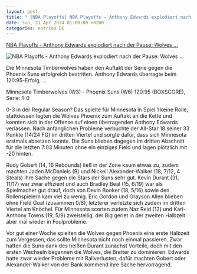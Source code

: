```yaml
---
layout: post
title: " [NBA Playoffs] NBA Playoffs - Anthony Edwards explodiert nach der Pause: Wolves ..."
date: Sun, 21 Apr 2024 01:00:00 +0200
categories: entries DE
---
```

[NBA Playoffs - Anthony Edwards explodiert nach der Pause: Wolves ...](https://www.spox.com/de/sport/ussport/nba/2404/Artikel/Roundup/anthony-edwards-explodiert-nach-der-pause-wolves-trotzen-kevin-durant-und-den-suns-new-york-knicks-philadelphia-76ers.html)

![NBA Playoffs - Anthony Edwards explodiert nach der Pause: Wolves ...](https://www.spox.com/de/sport/ussport/nba/2404/Bilder/wolves-suns-1600.jpg)

Die Minnesota Timberwolves haben den Auftakt der Serie gegen die Phoenix Suns erfolgreich bestritten. Anthony Edwards überragte beim 120:95-Erfolg, ...

Minnesota Timberwolves (W3) - Phoenix Suns (W6) 120:95 (BOXSCORE), Serie: 1-0

0-3 in der Regular Season? Das spielte für Minnesota in Spiel 1 keine Rolle, stattdessen legten die Wolves Phoenix zum Auftakt an die Kette und konnten sich in der Offense auf einen überragenden Anthony Edwards verlassen. Nach anfänglichen Probleme verbuchte der All-Star 18 seiner 33 Punkte (14/24 FG) im dritten Viertel und sorgte dafür, dass sich Minnesota erstmals absetzen konnte. Die Suns blieben dagegen im dritten Abschnitt für die letzten 7:03 Minuten ohne ein einziges Field und lagen plötzlich mit -20 hinten.

Rudy Gobert (14, 16 Rebounds) ließ in der Zone kaum etwas zu, zudem machten Jaden McDaniels (9) und Nickeil Alexander-Walker (18, 7/12, 4 Steals) ihre Sache gegen die Stars der Suns sehr gut. Kevin Durant (31, 11/17) war zwar effizient und auch Bradley Beal (15, 6/19) war als Spielmacher gut drauf, doch von Devin Booker (18, 5/16) sowie den Rollenspielern kam viel zu wenig. Eric Gordon und Grayson Allen blieben ohne Field Goal (zusammen 0/8), letzterer verletzte sich zudem im dritten Viertel am Knöchel. Für Minnesota scorten zudem Naz Reid (12) und Karl-Anthony Towns (19, 5/9) zweistellig, der Big geriet in der zweiten Halbzeit aber mal wieder in Foulprobleme.

Vor gut einer Woche spielten die Wolves gegen Phoenix eine erste Halbzeit zum Vergessen, das sollte Minnesota nicht noch einmal passieren. Zwar hatten die Suns dank des heißen Durant zunächst Vorteile, doch mit den ersten Wechseln begannen die Wolves, die Bretter zu dominieren. Edwards hatte zwar wieder Probleme mit Ballverlusten, dafür machten Gobert oder Alexander-Walker von der Bank kommend ihre Sache hervorragend.

